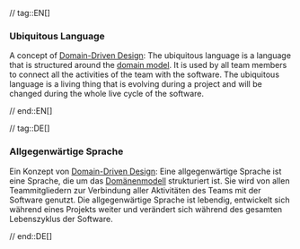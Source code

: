 // tag::EN[]
### Ubiquitous Language
A concept of [Domain-Driven Design](#term-DDD): The ubiquitous language is a language that is structured around the [domain model](#term-domain-model). It is used by all team members to connect all the activities of the team with the software. The ubiquitous language is a living thing that is evolving during a project and will be changed during the whole live cycle of the software.


// end::EN[]

// tag::DE[]
### Allgegenwärtige Sprache

Ein Konzept von [Domain-Driven Design](#term-DDD): Eine
allgegenwärtige Sprache ist eine Sprache, die um das
[Domänenmodell](#term-domain-model) strukturiert ist. Sie wird von allen
Teammitgliedern zur Verbindung aller Aktivitäten des Teams mit der
Software genutzt. Die allgegenwärtige Sprache ist lebendig, entwickelt
sich während eines Projekts weiter und verändert sich während des
gesamten Lebenszyklus der Software.

// end::DE[]


